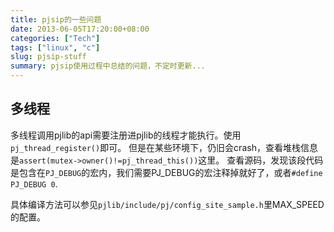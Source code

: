 ```yaml
---
title: pjsip的一些问题
date: 2013-06-05T17:20:00+08:00
categories: ["Tech"]
tags: ["linux", "c"]
slug: pjsip-stuff
summary: pjsip使用过程中总结的问题，不定时更新...
---
```


## 多线程
多线程调用pjlib的api需要注册进pjlib的线程才能执行。使用`pj_thread_register()`即可。
但是在某些环境下，仍旧会crash，查看堆栈信息是`assert(mutex->owner()!=pj_thread_this())`这里。
查看源码，发现该段代码是包含在`PJ_DEBUG`的宏内，我们需要PJ_DEBUG的宏注释掉就好了，或者`#define PJ_DEBUG 0`.

具体编译方法可以参见`pjlib/include/pj/config_site_sample.h`里MAX_SPEED的配置。